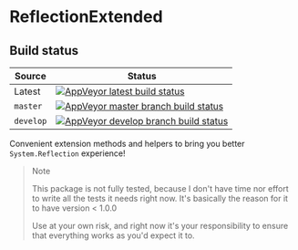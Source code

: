 # ReflectionExtended

## Build status
Source | Status
--- | ---
Latest | [![AppVeyor latest build status][appveyor-latest-build-status]][appveyor-project-url]
`master` | [![AppVeyor master branch build status][appveyor-master-build-status]][appveyor-project-url]
`develop` | [![AppVeyor develop branch build status][appveyor-develop-build-status]][appveyor-project-url]


Convenient extension methods and helpers to bring you better `System.Reflection` experience!

> Note
>
> This package is not fully tested, because I don't have time nor effort
> to write all the tests it needs right now. It's basically the reason for
> it to have version < 1.0.0
>
> Use at your own risk, and right now it's your responsibility to ensure
> that everything works as you'd expect it to.

[appveyor-project-url]: https://ci.appveyor.com/project/2chevskii/reflectionextended/
[appveyor-latest-build-status]: https://ci.appveyor.com/api/projects/status/3tgv7nuxnr611r1b?svg=true
[appveyor-master-build-status]: https://ci.appveyor.com/api/projects/status/3tgv7nuxnr611r1b/branch/master?svg=true
[appveyor-develop-build-status]: https://ci.appveyor.com/api/projects/status/3tgv7nuxnr611r1b/branch/develop?svg=true
